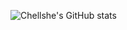 ![Chellshe's GitHub stats](https://github-readme-stats.vercel.app/api?username=chellshelove&show_icons=true&theme=tokyonight)
